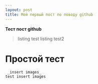 ```yaml
---
layout: post
title: Мой первый пост по поводу github
---
```


**Тест пост github**

>listing test
>listing test2

 # Простой тест

```
 _insert images_
test insert images
```

